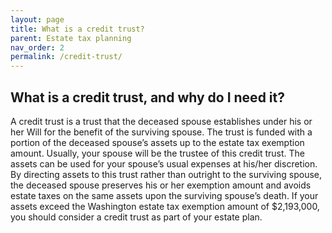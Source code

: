 ```yaml
---
layout: page
title: What is a credit trust?
parent: Estate tax planning
nav_order: 2
permalink: /credit-trust/
---
```


<h2> What is a credit trust, and why do I need it? </h2>A credit trust is a trust that the deceased spouse establishes under his or her Will for the benefit of the surviving spouse. The trust is funded with a portion of the deceased spouse’s assets up to the estate tax exemption amount. Usually, your spouse will be the trustee of this credit trust. The assets can be used for your spouse’s usual expenses at his/her discretion. By directing assets to this trust rather than outright to the surviving spouse, the deceased spouse preserves his or her exemption amount and avoids estate taxes on the same assets upon the surviving spouse’s death. If your assets exceed the Washington estate tax exemption amount of $2,193,000, you should consider a credit trust as part of your estate plan. 